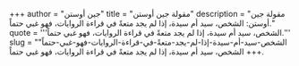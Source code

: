 +++
author = "جين أوستن"
title = "مقولة جين أوستن"
description = "مقولة جين أوستن: الشخص، سيد أم سيدة، إذا لم يجد متعةً في قراءة الروايات، فهو غبي حتماً."
quote = '''الشخص، سيد أم سيدة، إذا لم يجد متعةً في قراءة الروايات، فهو غبي حتماً.''' 
slug = "الشخص-سيد-أم-سيدة-إذا-لم-يجد-متعةً-في-قراءة-الروايات-فهو-غبي-حتماً"
+++
الشخص، سيد أم سيدة، إذا لم يجد متعةً في قراءة الروايات، فهو غبي حتماً.
